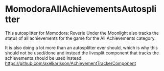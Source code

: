 # MomodoraAllAchievementsAutosplitter

This autosplitter for Momodora: Reverie Under the Moonlight also tracks the status of all achievements for the game for the All Achievements category.

It is also doing a lot more than an autosplitter ever should, which is why this should not be used/done and instead the livesplit component that tracks the achievements should be used instead. https://github.com/axelkarlsson/AchievementTrackerComponent
